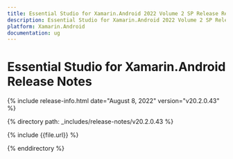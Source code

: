 ```yaml
---
title: Essential Studio for Xamarin.Android 2022 Volume 2 SP Release Release Notes  
description: Essential Studio for Xamarin.Android 2022 Volume 2 SP Release Release Notes  
platform: Xamarin.Android
documentation: ug
---
```


# Essential Studio for Xamarin.Android  Release Notes  

{% include release-info.html date="August 8, 2022"  version="v20.2.0.43" %} 

{% directory path: _includes/release-notes/v20.2.0.43 %}

{% include {{file.url}} %}

{% enddirectory %}